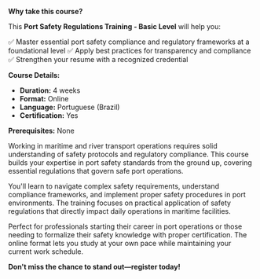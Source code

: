 **Why take this course?**

This **Port Safety Regulations Training - Basic Level** will help you:

✅ Master essential port safety compliance and regulatory frameworks at a foundational level
✅ Apply best practices for transparency and compliance
✅ Strengthen your resume with a recognized credential

**Course Details:**
- **Duration:** 4 weeks
- **Format:** Online
- **Language:** Portuguese (Brazil)
- **Certification:** Yes

**Prerequisites:**
None

Working in maritime and river transport operations requires solid understanding of safety protocols and regulatory compliance. This course builds your expertise in port safety standards from the ground up, covering essential regulations that govern safe port operations.

You'll learn to navigate complex safety requirements, understand compliance frameworks, and implement proper safety procedures in port environments. The training focuses on practical application of safety regulations that directly impact daily operations in maritime facilities.

Perfect for professionals starting their career in port operations or those needing to formalize their safety knowledge with proper certification. The online format lets you study at your own pace while maintaining your current work schedule.

**Don't miss the chance to stand out—register today!**